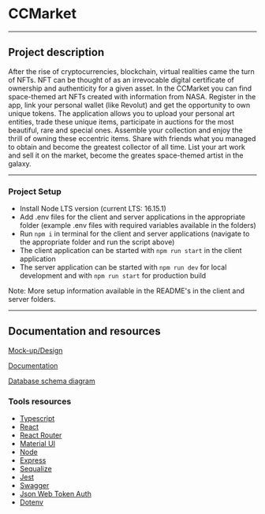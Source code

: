 # CCMarket

------

## Project description

After the rise of cryptocurrencies, blockchain, virtual realities came the turn of NFTs. NFT can be thought of as an irrevocable digital certificate of ownership and authenticity for a given asset. In the CCMarket you can find space-themed art NFTs created with information from NASA. Register in the app, link your personal wallet (like Revolut) and get the opportunity to own unique tokens. The application allows you to upload your personal art entities, trade these unique items, participate in auctions for the most beautiful, rare and special ones. Assemble your collection and enjoy the thrill of owning these eccentric items. Share with friends what you managed to obtain and become the greatest collector of all time. List your art work and sell it on the market, become the greates space-themed artist in the galaxy.

------

### Project Setup

- Install Node LTS version (current LTS: 16.15.1)
- Add .env files for the client and server applications in the appropriate folder (example .env files with required variables available in the folders)
- Run `npm i` in terminal for the client and server applications
(navigate to the appropriate folder and run the script above)
- The client application can be started with `npm run start` in the client application
- The server application can be started with `npm run dev` for local development and with `npm run start` for production build

Note: More setup information available in the README's in the client and server folders.

------

## Documentation and resources

[Mock-up/Design](https://www.figma.com/file/e0L6IHQpqNptKU4OqcF2zA/CleanCodeProject)

[Documentation](https://docs.google.com/document/d/1lZgnpFGgXXJ3PqIG9ysQ1Rr43Vjbq40WJfpeiv1DkuY/edit)

[Database schema diagram](https://viewer.diagrams.net/?tags=%7B%7D&highlight=0000ff&edit=_blank&layers=1&nav=1&title=CCMarket_DB#R7Z1dc9o4FIZ%2FTWav2sF2zMdloEm2bdpm0na73ZuMihVQYyxGFgX661fCNmAkG7sxAiTNZDJYCBnrvHqOrCMfLrzBZHFLwHT8AQcwvHBbweLCe3Phuj3fYf95wTIp8HutpGBEUJAUOZuCz%2Bg3TAuzajMUwDhXkWIcUjTNFw5xFMEhzZUBQvA8X%2B0Jh%2FmzTsEICgWfhyAUS7%2BhgI6T0q7b2ZT%2FDdFonJ3ZafeSdyYgq5xeSTwGAZ5vFXnXF96AYEyTV5PFAIa877J%2BST53U%2FDu%2BosRGNEqH7h9%2FtR5RsFDEHToFLwH6Nt%2F715102ZiusyuGAasA9JDTOgYj3AEwutNaZ%2FgWRRA3myLHW3q3GE8ZYUOK%2FwJKV2m1gQzilnRmE7C9F32jcny3%2B2D77yx1352%2BGaRNp4cLdOjmAJCr7hVWcH1w29I8Bf8AUTL7L0bFIbrTwabmjiCSdFWBbH%2Fsr7AMzKEJZ2W6RCQEaQl9drtpCLv0a0zpOa5hXgC2dWxCgSGgKJfecmBVLmjdb30o%2ByywHKrwhSjiMZbLd%2FzAlYhHYOu5yUtpkPQ9f28UOrVZy%2BSb5AdbV3KpmglvhpCTC%2F6FwhnaTdwU8cx6%2BBdgbKBNOUvKfixkuPK8qnWPG5ZxgIKUARJqrAhDkMwjdGqelIyRmFwB5Z4RrOGsqP%2BE1rA4CEBh7NS%2B%2FyONRansnlijWfDg78NQjSK2OshkxE%2FY5%2FAmH2XOxDTtEZMCX6Gn6ZgiCjvUqdVKr9fkFC4KNVL%2Bq7XyhvK8VPUzDekcltps%2BMtSnmd1h6NTRYPjKYgGrHr3Agjaz89X0c8XbclOdvOyUDIOioCFPY5R%2BIdbTWiJldQU7mKHjgn%2BmNM0G%2BunQwR28paHc%2FRJAQRIz4Idor6OMgo9cQYM8Ah5vKLEvLkFcgrBQRPv2QA4QXpKGbfze%2BzP9ZnAw5En33XATt2Nsfsj1cndIAjpi2AVgKCTHBzyEXXpysM80ZD%2BJS1T1KD8Nc%2FMKV4kspTFGLpAN2vzmXe7HvFWKLFnC7qisATRHD%2FvlAG7PopAuFG9SuM8CkF2BhNYllpX6%2F7d7fjd%2BGBWXc%2BhSsnNUZBAKPq9nAr22PLAF6F4bmHBTVbUzDYLwU7vw2ObOfMKSR1%2BzFnfzS6Sz7Z3hGCr0oIi4uigel0ag7McmFUak6BMnzrBiq5Afl8pBk30D62G2hXF4EaOMAAZe290Af4lY2huw%2FoCEb%2BCCbw1L2AEtMbR33Ht5RXTfnesSnvtLWhumOxvu4Kkev3BA11BnsN65tHdnGV0KJeNeod9%2Bisr7G8d3bwr24P7eEvWcBDQzoj8HFGkM4u4A8iAca4gIw0FvkKkV85sHQw5Lc0QnzLMn7TFyLkP4IYPAIe%2Bn1kn9UY8zV0oDPnv0dfCf3ptq%2F%2BeTcDwU3vtuP8LLuft5iXq6Yq%2BYsx31WIebnVxfv9m2PHbCuAPx%2FWrWKdEs1r7QTk190VrH41o2xsnyn%2FDywH83xBz%2FoC1b5gvQH3aL5gvW%2F2hMH%2FgsHdM5P1612OG9a%2FgfGQoClFODpH2jevAeMAb5fxjwD4y6MD3tMZ8ImmDQS8uB3zDj3D2Cy0F1nfPLTbzTjq0S55MEMx2sVNlwat4ySaNxD94urdp3kEDV%2FGKVKDea6ga12BalfgtY7uCooX706G%2By8Y3F0zUZ%2Bdcgv1AwLZKYNHUPzE7gnDvnkJGMd3z%2B7MUc93lU%2FZyq1evHanAd89%2FfflyK9b3JbzdRoYyfciCejMdymJeuJMTkGumJ2cL4lgSpO95NLCNJXzJbt52Zv0JW3wyDlffDefGsTzd5ID1at%2FmJwvrrjv4%2BPV56u%2F2HW1ru7fvhrBCBLOHG6zMWbKKJ1f7MwlTjEVTKH%2Bqm8B9Hs72Xnki32vs8WYbWg4vQZmAXJT9gRT2sngCzOurIfHC1OuSKVwuKwr4p2hVmlXepWNotEcUW5pcSuHWYlXqkuhdK5Ye3zunS5WalGFQlzrFWouERzAK8gzsCj2CuL95JFJ0dzzPGuVW5fgiZs%2FNM%2FDUsP4%2BjsB%2BfrJpWV%2B88vCRVGH0nwsB2O%2B3PDFW39ODPF%2FtCx4qT3i5dctbu0xNfJXJAH9QS93hTbd4gnM9gvSsyie7mucdNGz6bnWXSFu%2BNMhStikBEz1BWJox%2FoC9b5AnrdFsS%2BoERo6O19Q3SS6%2B4LscTLdHuxsUgOGOgNfJMDXGJJyh3BhRDQ%2FGzUlwHa6nsSKl4fCdVscx9ZzvzCS71ePFBZH8uU6OJgMxOCuTmH8tcqt4267gqWNCuPXkEKJ%2F%2FZrDs49zrtKcyoy71j0Nx%2B68QvSfhSH6w%2BGfvkDLUce%2FIfNu6M95OWhCukMPDrr2HyD5jcO7DYmrx7skpi8WrBrHY83NBwvBtruQRzPMTn5KbwS8%2BsMdvndTI2Nlhb1h1q%2BkQXhFa%2FfiDsxz4X%2B%2B%2B%2FYvcr20Aj%2F8q4Q99zcIBLzJ%2FvOe3LfpAjMcwI1tt9YJ3AwJ1A5mHMwJyDuz9HHCbQr20N7JyButllFKfX3AdU1YJ4PsE9kn4IPkPykilofkKUH0NIH2Iex12YW4%2FXXE4BCnenfyPPXetK%2FY2GvHvay30xRDPuzSam%2Ft%2FszBVu2v%2BqIa3lm%2FBBuDQ3oTHh5JLtlCa88hCv70RS1MVyneEvWiRH%2Bj7ZntLQnvPy6M9DZh6qLJGAc4DuW7%2Br5LkmmqJbvxb%2BRoAHeO2bSXfL4kwZPSTcoAOPY7hTfp1u4Hwrust9CUTx5L952qwHdE1Gbh3dH3IPTR8W5qrUEe5HtNSI7OyQY0%2B3qBEzHH3AAeY3%2FAQ%3D%3D)

### Tools resources

- [Typescript](https://www.typescriptlang.org/docs/)
- [React](https://reactjs.org/docs/getting-started.html)
- [React Router](https://reactrouter.com/docs/en/v6)
- [Material UI](https://mui.com/)  
- [Node](https://nodejs.org/en/docs/)
- [Express](https://expressjs.com/)
- [Sequalize](https://sequelize.org/)
- [Jest](https://jestjs.io/docs/getting-started)
- [Swagger](https://swagger.io/docs/)
- [Json Web Token Auth](https://github.com/auth0/node-jsonwebtoken)  
- [Dotenv](https://github.com/motdotla/dotenv)
